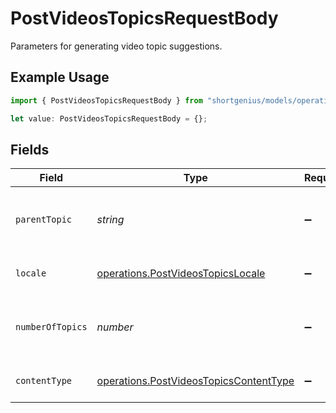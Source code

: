 # PostVideosTopicsRequestBody

Parameters for generating video topic suggestions.

## Example Usage

```typescript
import { PostVideosTopicsRequestBody } from "shortgenius/models/operations";

let value: PostVideosTopicsRequestBody = {};
```

## Fields

| Field                                                                                            | Type                                                                                             | Required                                                                                         | Description                                                                                      |
| ------------------------------------------------------------------------------------------------ | ------------------------------------------------------------------------------------------------ | ------------------------------------------------------------------------------------------------ | ------------------------------------------------------------------------------------------------ |
| `parentTopic`                                                                                    | *string*                                                                                         | :heavy_minus_sign:                                                                               | Base idea or theme for generating custom topics.                                                 |
| `locale`                                                                                         | [operations.PostVideosTopicsLocale](../../models/operations/postvideostopicslocale.md)           | :heavy_minus_sign:                                                                               | Locale for topic generation.                                                                     |
| `numberOfTopics`                                                                                 | *number*                                                                                         | :heavy_minus_sign:                                                                               | Approximate number of topics to generate (max 100).                                              |
| `contentType`                                                                                    | [operations.PostVideosTopicsContentType](../../models/operations/postvideostopicscontenttype.md) | :heavy_minus_sign:                                                                               | Content type of the video.                                                                       |